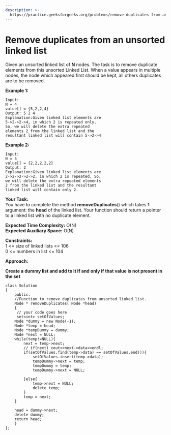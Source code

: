 ```yaml
---
description: >-
  https://practice.geeksforgeeks.org/problems/remove-duplicates-from-an-unsorted-linked-list/1/#
---
```


# Remove duplicates from an unsorted linked list

Given an unsorted linked list of **N** nodes. The task is to remove duplicate elements from this unsorted Linked List. When a value appears in multiple nodes, the node which appeared first should be kept, all others duplicates are to be removed.

**Example 1:**

```
Input:
N = 4
value[] = {5,2,2,4}
Output: 5 2 4
Explanation:Given linked list elements are
5->2->2->4, in which 2 is repeated only.
So, we will delete the extra repeated
elements 2 from the linked list and the
resultant linked list will contain 5->2->4
```

**Example 2:**

```
Input:
N = 5
value[] = {2,2,2,2,2}
Output: 2
Explanation:Given linked list elements are
2->2->2->2->2, in which 2 is repeated. So,
we will delete the extra repeated elements
2 from the linked list and the resultant
linked list will contain only 2.
```

**Your Task:**\
You have to complete the method **removeDuplicates**() which takes **1** argument: the **head** of the linked list.  Your function should return a pointer to a linked list with no duplicate element.

**Expected Time Complexity:** O(N)\
**Expected Auxiliary Space:** O(N)

**Constraints:**\
1 <= size of linked lists <= 106\
0 <= numbers in list <= 104

**Approach:**

**Create a dummy list and add to it if and only if that value is not present in the set**

```
class Solution
{
    public:
    //Function to remove duplicates from unsorted linked list.
    Node * removeDuplicates( Node *head) 
    {
     // your code goes here
     set<int> setOfValues;
    Node *dummy = new Node(-1);
    Node *temp = head;
    Node *tempDummy = dummy;
    Node *next = NULL;
    while(temp!=NULL){
        next = temp->next;
        // if(next) cout<<next->data<<endl;
        if(setOfValues.find(temp->data) == setOfValues.end()){
            setOfValues.insert(temp->data);
            tempDummy->next = temp;
            tempDummy = temp;
            tempDummy->next = NULL;
            
        }else{
            temp->next = NULL;
            delete temp;
        }
        temp = next;
    }
    
    head = dummy->next;
    delete dummy;
    return head;
    }
};
```
